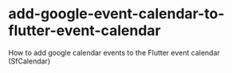 # add-google-event-calendar-to-flutter-event-calendar
How to add google calendar events to the Flutter event calendar (SfCalendar)
